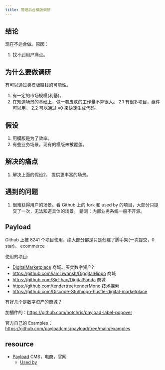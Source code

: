 ```yaml
---
title: 管理后台模版调研
---
```


## 结论
现在不适合做。原因：
1. 找不到用户痛点。

## 为什么要做调研
有可以通过卖模版赚钱的可能性。
1. 有一定的市场规模(利基)。
2. 在知道场景的基础上，做一套皮肤的工作量不算很大。
  2.1 有很多项目，组件可以用。
  2.2 可以通过 v0 来快速生成代码。

## 假设
1. 用模版是为了效率。
2. 有些业务场景，现有的模版未被覆盖。

## 解决的痛点
1. 解决上面的假设2， 提供更丰富的场景。

## 遇到的问题
1. 很难获得用户的场景。看 Github 上的 fork 和 used by 的项目，大部分只提交了一次，无法知道具体的场景。 猜测：内部业务系统一般不开源。


## Payload
Github 上被 8241 个项目使用，绝大部分都是只是创建了脚手架(一次提交，0 star)。 ecommerce

 
使用的项目:
* [DigitalMarketplace](https://github.com/shaman-004/DigitalMarketplace) 商城。买卖数字资产?
* https://github.com/iamLiwansh/DiggitalHippo 商城
* https://github.com/Sid-hac/DigitalPanda 商城
* https://github.com/tendertree/tenderMono 技术探索
* https://github.com/Discode-Stu/hippo-hustle-digital-marketplace

有好几个是数字资产的商城？

加插件的：https://github.com/notchris/payload-label-popover

官方自己的 Examples： https://github.com/payloadcms/payload/tree/main/examples

## resource
* [Payload](https://github.com/payloadcms/payload) CMS，电商，官网
  * [Used by](https://github.com/payloadcms/payload/network/dependents)
